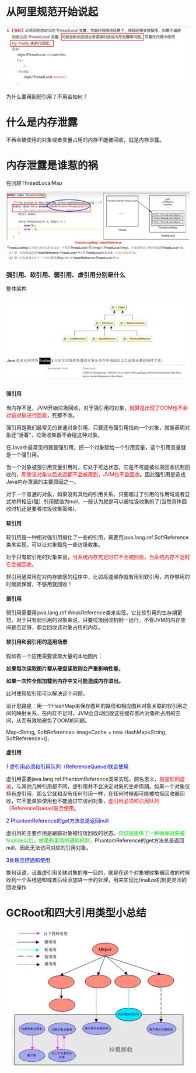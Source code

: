 # 从阿里规范开始说起

![](images/2.ThreadLocal阿里规范.png)

为什么要用到弱引用？不用会如何？

# 什么是内存泄露

不再会被使用的对象或者变量占用的内存不能被回收，就是内存泄露。

# 内存泄露是谁惹的祸

在回顾ThreadLocalMap

![image-20230719225612599](images/7.ThreadLocal回顾.png)

### 强引用、软引用、弱引用、虚引用分别是什么

整体架构

![image-20230720221034842](images/8.强软弱虚引用架构.png)

#### 强引用

当内存不足，JVM开始垃圾回收，对于强引用的对象，<font color = 'red'>就算是出现了OOM也不会对该对象进行回收</font>，死都不收。

强引用是我们最常见的普通对象引用，只要还有强引用指向一个对象，就能表明对象还“活着”，垃圾收集器不会碰这种对象。

在Java中最常见的就是强引用，把一个对象赋给一个引用变量，这个引用变量就是一个强引用。

当一个对象被强引用变量引用时，它处于可达状态，它是不可能被垃圾回收机制回收的，<font color = 'red'>即使该对象以后永远都不会被用到，JVM也不会回收</font>。因此强引用是造成Java内存泄漏的主要原因之一。

对于一个普通的对象，如果没有其他的引用关系，只要超过了引用的作用域或者显式地将相应(强）引用赋值为null，一般认为就是可以被垃圾收集的了(当然具体回收时机还是要看垃圾收集策略)。

#### 软引用

软引用是一种相对强引用弱化了一些的引用，需要用java.lang.ref.SoftReference类来实现，可以让对象豁免一些访圾收集。

对于只有软引用的对象来说，<font color = 'red'>当系统内存充足时它不会被回收，当系统内存不足时它会被回收。</font>

软引用通常用在对内存敏感的程序中，比如高速缓存就有用到软引用，内存够用的时候就保留，不够用就回收！

#### 弱引用

弱引用需要用java.lang.ref.WeakReference类来实现，它比软引用的生存期更短，对于只有弱引用的对象来说，只要垃圾回收机制一运行，不管JVM的内存空间是否足够，都会回收该对象占用的内存。

#### 软引用和弱引用的适用场景

假如有一个应用需要读取大量的本地图片：

**如果每次读取图片都从硬盘读取则会严重影响性能，**

**如果一次性全部加载到内存中又可能造成内存溢出。**

此时使用软引用可以解决这个问题。

设计思路是：用一个HashMap来保存图片的路径和相应图片对象关联的软引用之间的映射关系，在内存不足时，JVM会自动回收这些缓存图片对象所占用的空间，从而有效地避免了OOM的问题。

Map<String, SoftReference<Bitmap>> imageCache = new HashMap<String, SoftReference<Bitmap>>();

#### 虚引用

<font color = 'blue'>1 虚引用必须和引用队列（ReferenceQueue)联合使用</font>

虚引用需要java.lang.ref.PhantomReference类来实现，顾名思义，<font color = 'red'>就是形同虚设</font>，与其他几种引用都不同，虚引用并不会决定对象的生命周期。如果一个对象仅持有虚引用，那么它就和没有任何引用一样，在任何时候都可能被垃圾回收器回收，它不能单独使用也不能通过它访问对象，<font color = 'red'>虚引用必须和引用队列（ReferenceQueue)联合使用。</font>

<font color = 'blue'>2 PhantomReference的get方法总是返回null</font>

虚引用的主要作用是跟踪对象被垃圾回收的状态。<font color = 'gren'>仅仅是提供了一种确保对象被finalize以后，做某些事情的通知机制。</font>PhantomReference的get方法总是返回null，因此无法访问对应的引用对象。

<font color = 'blue'>3处理监控通知使用</font>

换句话说，设置虚引用关联对象的唯一目的，就是在这个对象被收集器回收的时候收到一个系统通知或者后续添加进一步的处理，用来实现比finalize机制更灵活的回收操作

# GCRoot和四大引用类型小总结

![image-20230722101047361](images/9.GCRoot和四大引用类型.png)







